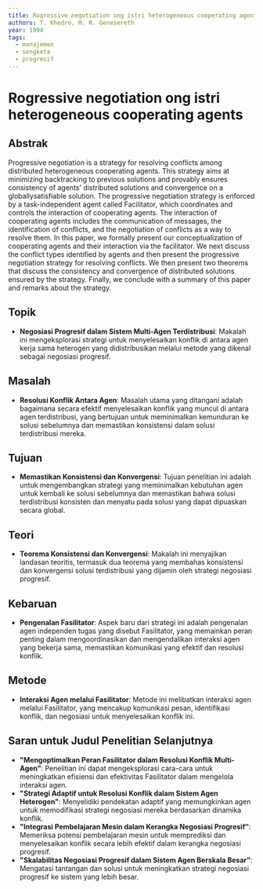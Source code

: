 ```yaml
---
title: Rogressive negotiation ong istri heterogeneous cooperating agents
authors: T. Khedro, M. R. Genesereth
year: 1994
tags:
  - manajemen
  - sengketa
  - progresif
---
```


# Rogressive negotiation ong istri heterogeneous cooperating agents

## Abstrak

Progressive negotiation is a strategy for resolving conflicts among distributed heterogeneous cooperating agents. This strategy aims at minimizing backtracking to previous solutions and provably ensures consistency of agents' distributed solutions and convergence on a globallysatisfiable solution. The progressive negotiation strategy is enforced by a task-independent agent called Facilitator, which coordinates and controls the interaction of cooperating agents. The interaction of cooperating agents includes the communication of messages, the identification of conflicts, and the negotiation of conflicts as a way to resolve them. In this paper, we formally present our conceptualization of cooperating agents and their interaction via the facilitator. We next discuss the conflict types identified by agents and then present the progressive negotiation strategy for resolving conflicts. We then present two theorems that discuss the consistency and convergence of distributed solutions ensured by the strategy. Finally, we conclude with a summary of this paper and remarks about the strategy.

## Topik

- **Negosiasi Progresif dalam Sistem Multi-Agen Terdistribusi**: Makalah ini mengeksplorasi strategi untuk menyelesaikan konflik di antara agen kerja sama heterogen yang didistribusikan melalui metode yang dikenal sebagai negosiasi progresif.

## Masalah

- **Resolusi Konflik Antara Agen**: Masalah utama yang ditangani adalah bagaimana secara efektif menyelesaikan konflik yang muncul di antara agen terdistribusi, yang bertujuan untuk meminimalkan kemunduran ke solusi sebelumnya dan memastikan konsistensi dalam solusi terdistribusi mereka.

## Tujuan

- **Memastikan Konsistensi dan Konvergensi**: Tujuan penelitian ini adalah untuk mengembangkan strategi yang meminimalkan kebutuhan agen untuk kembali ke solusi sebelumnya dan memastikan bahwa solusi terdistribusi konsisten dan menyatu pada solusi yang dapat dipuaskan secara global.

## Teori

- **Teorema Konsistensi dan Konvergensi**: Makalah ini menyajikan landasan teoritis, termasuk dua teorema yang membahas konsistensi dan konvergensi solusi terdistribusi yang dijamin oleh strategi negosiasi progresif.

## Kebaruan

- **Pengenalan Fasilitator**: Aspek baru dari strategi ini adalah pengenalan agen independen tugas yang disebut Fasilitator, yang memainkan peran penting dalam mengoordinasikan dan mengendalikan interaksi agen yang bekerja sama, memastikan komunikasi yang efektif dan resolusi konflik.

## Metode

- **Interaksi Agen melalui Fasilitator**: Metode ini melibatkan interaksi agen melalui Fasilitator, yang mencakup komunikasi pesan, identifikasi konflik, dan negosiasi untuk menyelesaikan konflik ini.

## Saran untuk Judul Penelitian Selanjutnya

- **"Mengoptimalkan Peran Fasilitator dalam Resolusi Konflik Multi-Agen"**: Penelitian ini dapat mengeksplorasi cara-cara untuk meningkatkan efisiensi dan efektivitas Fasilitator dalam mengelola interaksi agen.
- **"Strategi Adaptif untuk Resolusi Konflik dalam Sistem Agen Heterogen"**: Menyelidiki pendekatan adaptif yang memungkinkan agen untuk memodifikasi strategi negosiasi mereka berdasarkan dinamika konflik.
- **"Integrasi Pembelajaran Mesin dalam Kerangka Negosiasi Progresif”**: Memeriksa potensi pembelajaran mesin untuk memprediksi dan menyelesaikan konflik secara lebih efektif dalam kerangka negosiasi progresif.
- **"Skalabilitas Negosiasi Progresif dalam Sistem Agen Berskala Besar”**: Mengatasi tantangan dan solusi untuk meningkatkan strategi negosiasi progresif ke sistem yang lebih besar.
